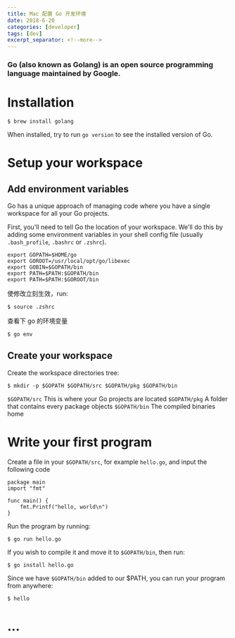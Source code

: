 ```yaml
---
title: Mac 配置 Go 开发环境
date: 2018-6-20
categories: [developer]
tags: [dev]
excerpt_separator: <!--more-->
---
```


### Go (also known as Golang) is an open source programming language maintained by Google.

<!--more-->

# Installation

```
$ brew install golang
```

When installed, try to run `go version` to see the installed version of Go.

# Setup your workspace

## Add environment variables

Go has a unique approach of managing code where you have a single workspace for all your Go projects.

First, you'll need to tell Go the location of your workspace. We'll do this by adding some environment variables in your shell config file (usually `.bash_profile`, `.bashrc` or `.zshrc`).

```
export GOPATH=$HOME/go
export GOROOT=/usr/local/opt/go/libexec
export GOBIN=$GOPATH/bin
export PATH=$PATH:$GOPATH/bin
export PATH=$PATH:$GOROOT/bin
```

使修改立刻生效，run: 

```
$ source .zshrc
```

查看下 go 的环境变量

```
$ go env
```

## Create your workspace

Create the workspace directories tree:

```
$ mkdir -p $GOPATH $GOPATH/src $GOPATH/pkg $GOPATH/bin
```

`$GOPATH/src` This is where your Go projects are located `$GOPATH/pkg` A folder that contains every package objects `$GOPATH/bin` The compiled binaries home

# Write your first program

Create a file in your `$GOPATH/src`, for example `hello.go`, and input the following code

```
package main
import "fmt"

func main() {
    fmt.Printf("hello, world\n")
}
```

Run the program by running:

```
$ go run hello.go
```

If you wish to compile it and move it to `$GOPATH/bin`, then run:

```
$ go install hello.go
```

Since we have `$GOPATH/bin` added to our $PATH, you can run your program from anywhere:

```
$ hello
```

# ...

